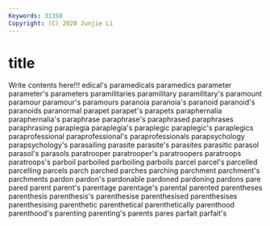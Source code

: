 ```yaml
---
Keywords: 31358
Copyright: (C) 2020 Junjie Li
---
```


# title

Write contents here!!!
edical's 
paramedicals 
paramedics 
parameter 
parameter's 
parameters 
paramilitaries 
paramilitary 
paramilitary's
paramount 
paramour 
paramour's 
paramours 
paranoia 
paranoia's 
paranoid 
paranoid's 
paranoids 
paranormal
parapet 
parapet's 
parapets 
paraphernalia 
paraphernalia's 
paraphrase 
paraphrase's 
paraphrased 
paraphrases 
paraphrasing
paraplegia 
paraplegia's 
paraplegic 
paraplegic's 
paraplegics 
paraprofessional 
paraprofessional's 
paraprofessionals 
parapsychology 
parapsychology's
parasailing 
parasite 
parasite's 
parasites 
parasitic 
parasol 
parasol's 
parasols 
paratrooper 
paratrooper's
paratroopers 
paratroops 
paratroops's 
parboil 
parboiled 
parboiling 
parboils 
parcel 
parcel's 
parcelled
parcelling 
parcels 
parch 
parched 
parches 
parching 
parchment 
parchment's 
parchments 
pardon
pardon's 
pardonable 
pardoned 
pardoning 
pardons 
pare 
pared 
parent 
parent's 
parentage
parentage's 
parental 
parented 
parentheses 
parenthesis 
parenthesis's 
parenthesise 
parenthesised 
parenthesises 
parenthesising
parenthetic 
parenthetical 
parenthetically 
parenthood 
parenthood's 
parenting 
parenting's 
parents 
pares 
parfait
parfait's 
